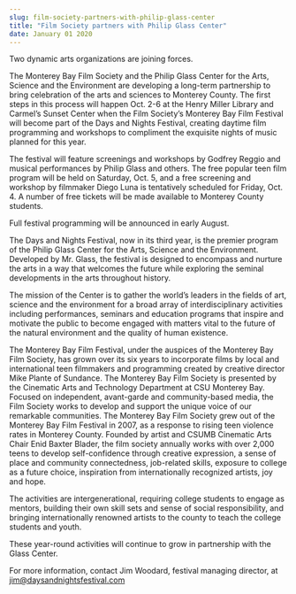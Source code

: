 ```yaml
---
slug: film-society-partners-with-philip-glass-center
title: "Film Society partners with Philip Glass Center"
date: January 01 2020
---
```


 
<p>Two dynamic arts organizations are joining forces.</p>
<p>
  The Monterey Bay Film Society and the Philip Glass Center for the Arts,
  Science and the Environment are developing a long-term partnership to bring
  celebration of the arts and sciences to Monterey County. The first steps in
  this process will happen Oct. 2-6 at the Henry Miller Library and Carmel’s
  Sunset Center when the Film Society’s Monterey Bay Film Festival will become
  part of the Days and Nights Festival, creating daytime film programming and
  workshops to compliment the exquisite nights of music planned for this year.
</p>
<p>
  The festival will feature screenings and workshops by Godfrey Reggio and
  musical performances by Philip Glass and others. The free popular teen film
  program will be held on Saturday, Oct. 5, and a free screening and workshop by
  filmmaker Diego Luna is tentatively scheduled for Friday, Oct. 4. A number of
  free tickets will be made available to Monterey County students.
</p>
<p>Full festival programming will be announced in early August.</p>
<p>
  The Days and Nights Festival, now in its third year, is the premier program of
  the Philip Glass Center for the Arts, Science and the Environment. Developed
  by Mr. Glass, the festival is designed to encompass and nurture the arts in a
  way that welcomes the future while exploring the seminal developments in the
  arts throughout history.
</p>
<p>
  The mission of the Center is to gather the world’s leaders in the fields of
  art, science and the environment for a broad array of interdisciplinary
  activities including performances, seminars and education programs that
  inspire and motivate the public to become engaged with matters vital to the
  future of the natural environment and the quality of human existence.
</p>
<p>
  The Monterey Bay Film Festival, under the auspices of the Monterey Bay Film
  Society, has grown over its six years to incorporate films by local and
  international teen filmmakers and programming created by creative director
  Mike Plante of Sundance. The Monterey Bay Film Society is presented by the
  Cinematic Arts and Technology Department at CSU Monterey Bay. Focused on
  independent, avant-garde and community-based media, the Film Society works to
  develop and support the unique voice of our remarkable communities. The
  Monterey Bay Film Society grew out of the Monterey Bay Film Festival in 2007,
  as a response to rising teen violence rates in Monterey County. Founded by
  artist and CSUMB Cinematic Arts Chair Enid Baxter Blader, the film society
  annually works with over 2,000 teens to develop self-confidence through
  creative expression, a sense of place and community connectedness, job-related
  skills, exposure to college as a future choice, inspiration from
  internationally recognized artists, joy and hope.
</p>
<p>
  The activities are intergenerational, requiring college students to engage as
  mentors, building their own skill sets and sense of social responsibility, and
  bringing internationally renowned artists to the county to teach the college
  students and youth.
</p>
<p>
  These year-round activities will continue to grow in partnership with the
  Glass Center.
</p>
<p>
  For more information, contact Jim Woodard, festival managing director, at
  <a
    href="&#109;&#x61;&#105;&#x6c;&#116;&#x6f;&#58;&#x6a;&#105;&#x6d;&#64;&#x64;&#97;&#x79;&#115;&#x61;&#110;&#x64;&#110;&#x69;&#103;&#x68;&#116;&#x73;&#102;&#x65;&#115;&#x74;&#105;&#x76;&#97;&#x6c;&#46;&#x63;&#111;&#x6d;"
    >jim@daysandnightsfestival.com</a
  >
</p>
 
